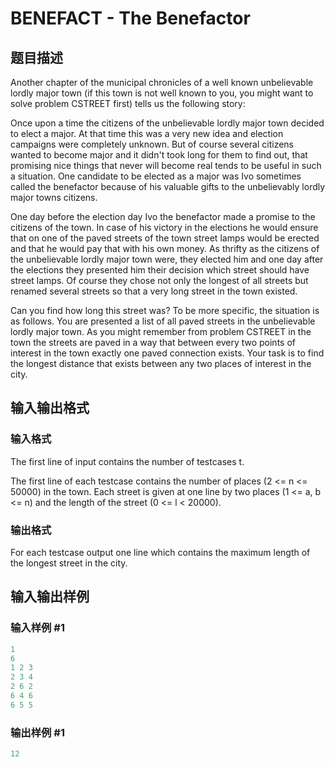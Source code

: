 # BENEFACT - The Benefactor

## 题目描述

 Another chapter of the municipal chronicles of a well known unbelievable lordly major town (if this town is not well known to you, you might want to solve problem CSTREET first) tells us the following story:

Once upon a time the citizens of the unbelievable lordly major town decided to elect a major. At that time this was a very new idea and election campaigns were completely unknown. But of course several citizens wanted to become major and it didn't took long for them to find out, that promising nice things that never will become real tends to be useful in such a situation. One candidate to be elected as a major was Ivo sometimes called the benefactor because of his valuable gifts to the unbelievably lordly major towns citizens.

One day before the election day Ivo the benefactor made a promise to the citizens of the town. In case of his victory in the elections he would ensure that on one of the paved streets of the town street lamps would be erected and that he would pay that with his own money. As thrifty as the citizens of the unbelievable lordly major town were, they elected him and one day after the elections they presented him their decision which street should have street lamps. Of course they chose not only the longest of all streets but renamed several streets so that a very long street in the town existed.

Can you find how long this street was? To be more specific, the situation is as follows. You are presented a list of all paved streets in the unbelievable lordly major town. As you might remember from problem CSTREET in the town the streets are paved in a way that between every two points of interest in the town exactly one paved connection exists. Your task is to find the longest distance that exists between any two places of interest in the city.

## 输入输出格式

### 输入格式

The first line of input contains the number of testcases t.

The first line of each testcase contains the number of places (2 <= n <= 50000) in the town. Each street is given at one line by two places (1 <= a, b <= n) and the length of the street (0 <= l < 20000).

### 输出格式

For each testcase output one line which contains the maximum length of the longest street in the city.

## 输入输出样例

### 输入样例 #1

```cpp
1
6
1 2 3
2 3 4 
2 6 2
6 4 6
6 5 5
```


### 输出样例 #1

```cpp
12
```


